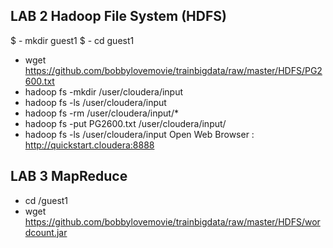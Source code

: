 ## LAB 2 Hadoop File System (HDFS)
$ - mkdir guest1 
$ - cd guest1 
- wget https://github.com/bobbylovemovie/trainbigdata/raw/master/HDFS/PG2600.txt
- hadoop fs -mkdir /user/cloudera/input
- hadoop fs -ls /user/cloudera/input
- hadoop fs -rm /user/cloudera/input/\*
- hadoop fs -put PG2600.txt /user/cloudera/input/
- hadoop fs -ls /user/cloudera/input
Open Web Browser : http://quickstart.cloudera:8888

## LAB 3 MapReduce
- cd /guest1
- wget https://github.com/bobbylovemovie/trainbigdata/raw/master/HDFS/wordcount.jar

